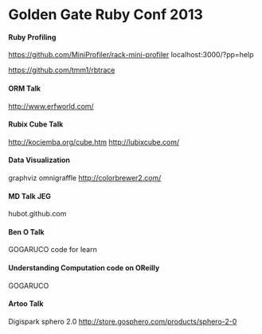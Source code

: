 # Golden Gate Ruby Conf 2013

#### Ruby Profiling

https://github.com/MiniProfiler/rack-mini-profiler
localhost:3000/?pp=help

https://github.com/tmm1/rbtrace

#### ORM Talk

http://www.erfworld.com/

#### Rubix Cube Talk

http://kociemba.org/cube.htm
http://lubixcube.com/

#### Data Visualization

graphviz
omnigraffle
http://colorbrewer2.com/

#### MD Talk JEG

hubot.github.com

#### Ben O Talk

GOGARUCO code for learn

#### Understanding Computation code on OReilly

GOGARUCO

#### Artoo Talk

Digispark
sphero 2.0
http://store.gosphero.com/products/sphero-2-0
